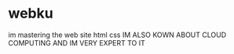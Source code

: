 # webku
im mastering the web site html css
IM ALSO KOWN ABOUT CLOUD COMPUTING AND IM VERY EXPERT TO IT
